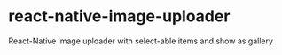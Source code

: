 # react-native-image-uploader
React-Native image uploader with select-able items and show as gallery
